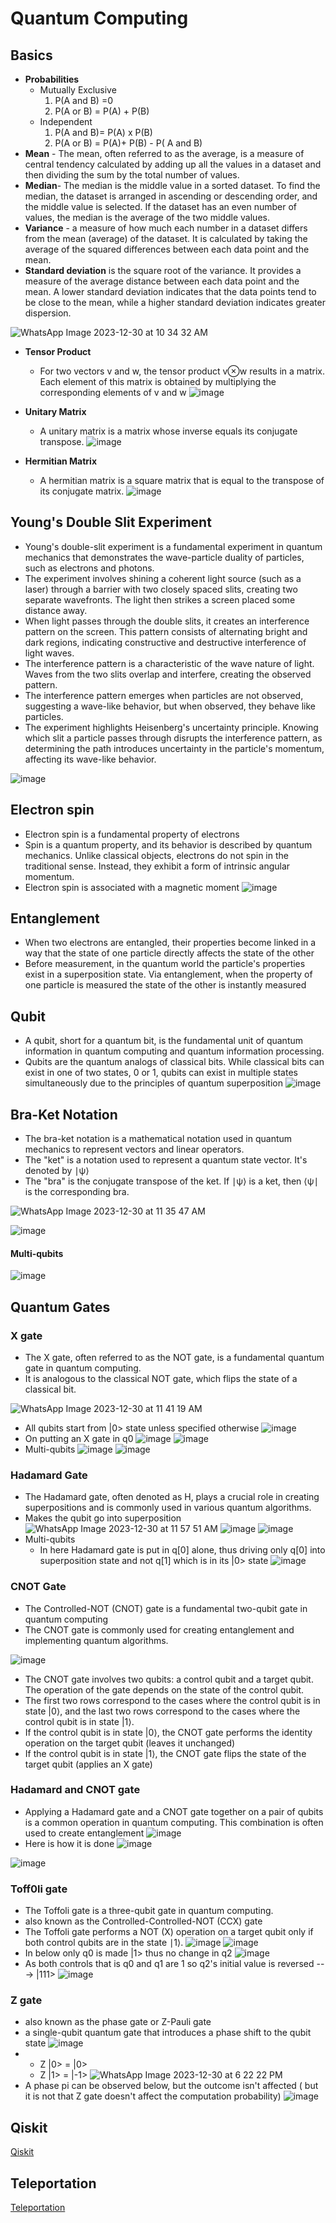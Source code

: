 # Quantum Computing

## Basics
* **Probabilities**
  * Mutually Exclusive
    1. P(A and B) =0
    2. P(A or B) = P(A) + P(B)
  * Independent
    1. P(A and B)= P(A) x P(B)
    2. P(A or B) = P(A)+ P(B) - P( A and B)
* **Mean** - The mean, often referred to as the average, is a measure of central tendency calculated by adding up all the values in a dataset and then dividing the sum by the total number of values.
* **Median**- The median is the middle value in a sorted dataset. To find the median, the dataset is arranged in ascending or descending order, and the middle value is selected. If the dataset has an even number of values, the median is the average of the two middle values.
* **Variance** - a measure of how much each number in a dataset differs from the mean (average) of the dataset. It is calculated by taking the average of the squared differences between each data point and the mean.
* **Standard deviation** is the square root of the variance. It provides a measure of the average distance between each data point and the mean. A lower standard deviation indicates that the data points tend to be close to the mean, while a higher standard deviation indicates greater dispersion.

![WhatsApp Image 2023-12-30 at 10 34 32 AM](https://github.com/ani171/quantum/assets/97838595/766ca2bb-fc9d-4c63-9a5e-6fbc1f2bc03f)

* **Tensor Product**
  * For two vectors v and w, the tensor product v⊗w results in a matrix. Each element of this matrix is obtained by multiplying the corresponding elements of v and w
![image](https://github.com/ani171/quantum/assets/97838595/c193da07-890b-420d-8c66-cb5ecc6e433b)

* **Unitary Matrix**
  * A unitary matrix is a matrix whose inverse equals its conjugate transpose.
![image](https://github.com/ani171/quantum/assets/97838595/b0c13074-d40f-4cbb-a0d4-6ba9f28e6d61)

* **Hermitian Matrix**
  * A hermitian matrix is a square matrix that is equal to the transpose of its conjugate matrix.
![image](https://github.com/ani171/quantum/assets/97838595/31f080f2-afae-4673-86b8-bf19a0e8d6fa)

## Young's Double Slit Experiment

* Young's double-slit experiment is a fundamental experiment in quantum mechanics that demonstrates the wave-particle duality of particles, such as electrons and photons.
* The experiment involves shining a coherent light source (such as a laser) through a barrier with two closely spaced slits, creating two separate wavefronts. The light then strikes a screen placed some distance away.
* When light passes through the double slits, it creates an interference pattern on the screen. This pattern consists of alternating bright and dark regions, indicating constructive and destructive interference of light waves.
* The interference pattern is a characteristic of the wave nature of light. Waves from the two slits overlap and interfere, creating the observed pattern.
* The interference pattern emerges when particles are not observed, suggesting a wave-like behavior, but when observed, they behave like particles.
* The experiment highlights Heisenberg's uncertainty principle. Knowing which slit a particle passes through disrupts the interference pattern, as determining the path introduces uncertainty in the particle's momentum, affecting its wave-like behavior.

![image](https://github.com/ani171/quantum/assets/97838595/9a844395-cc90-4c64-bf1b-515c003a87eb)

## Electron spin
* Electron spin is a fundamental property of electrons
* Spin is a quantum property, and its behavior is described by quantum mechanics. Unlike classical objects, electrons do not spin in the traditional sense. Instead, they exhibit a form of intrinsic angular momentum.
* Electron spin is associated with a magnetic moment
![image](https://github.com/ani171/quantum/assets/97838595/90bc451f-4eed-4144-9d77-ca4f388c97be)

## Entanglement
* When two electrons are entangled, their properties become linked in a way that the state of one particle directly affects the state of the other
* Before measurement, in the quantum world the particle's properties exist in a superposition state. Via entanglement, when the property of one particle is measured the state of the other is instantly measured

## Qubit
* A qubit, short for a quantum bit, is the fundamental unit of quantum information in quantum computing and quantum information processing.
*  Qubits are the quantum analogs of classical bits. While classical bits can exist in one of two states, 0 or 1, qubits can exist in multiple states simultaneously due to the principles of quantum superposition
![image](https://github.com/ani171/quantum/assets/97838595/68cf49dc-458a-4f8a-9e2a-a2380a80c133)

## Bra-Ket Notation 
* The bra-ket notation is a mathematical notation used in quantum mechanics to represent vectors and linear operators.
* The "ket" is a notation used to represent a quantum state vector. It's denoted by ∣ψ⟩
* The "bra" is the conjugate transpose of the ket. If ∣ψ⟩ is a ket, then ⟨ψ∣ is the corresponding bra.

![WhatsApp Image 2023-12-30 at 11 35 47 AM](https://github.com/ani171/quantum/assets/97838595/84ecae1a-c251-4b5a-90f1-34a7d14a380e)

![image](https://github.com/ani171/quantum/assets/97838595/081baf2c-2130-4b67-adc3-178205418f0b)

#### Multi-qubits
![image](https://github.com/ani171/quantum/assets/97838595/1f715023-081e-4fba-8788-ff0786f371e6)

## Quantum Gates
### X gate
* The X gate, often referred to as the NOT gate, is a fundamental quantum gate in quantum computing. 
* It is analogous to the classical NOT gate, which flips the state of a classical bit.

![WhatsApp Image 2023-12-30 at 11 41 19 AM](https://github.com/ani171/quantum/assets/97838595/411a5a2a-9b20-4890-94cd-78cfda1999fc)

* All qubits start from |0> state unless specified otherwise
![image](https://github.com/ani171/quantum/assets/97838595/c2074029-4307-49aa-a869-0ab489f6a641)
* On putting an X gate in q0
![image](https://github.com/ani171/quantum/assets/97838595/d4de8ec1-90c8-4911-9b5e-236c082a4a2a)
![image](https://github.com/ani171/quantum/assets/97838595/1057722d-3ae5-4651-bca3-17b750d68d0d)
* Multi-qubits
![image](https://github.com/ani171/quantum/assets/97838595/eb64ecb1-708b-45e1-bcf5-b4fe14808f67)
![image](https://github.com/ani171/quantum/assets/97838595/01651a08-4398-49a4-82ff-db258c9ccacc)

### Hadamard Gate
* The Hadamard gate, often denoted as H, plays a crucial role in creating superpositions and is commonly used in various quantum algorithms.
* Makes the qubit go into superposition
![WhatsApp Image 2023-12-30 at 11 57 51 AM](https://github.com/ani171/quantum/assets/97838595/dab36b08-c398-4065-9326-3cd04e7901e1)
![image](https://github.com/ani171/quantum/assets/97838595/365f66d1-ed31-481c-ac1f-12c9034c190e)
![image](https://github.com/ani171/quantum/assets/97838595/9604cc81-6e55-44a8-b664-a2717998fc9f)
* Multi-qubits
  * In here Hadamard gate is put in q[0] alone, thus driving only q[0] into superposition state and not q[1] which is in its |0> state
![image](https://github.com/ani171/quantum/assets/97838595/6180358b-5471-4bd6-9d06-18d673011d6c)

### CNOT Gate
* The Controlled-NOT (CNOT) gate is a fundamental two-qubit gate in quantum computing
* The CNOT gate is commonly used for creating entanglement and implementing quantum algorithms.

![image](https://github.com/ani171/quantum/assets/97838595/90a03c6e-7cb6-416d-b6a1-85390c8eed41)

* The CNOT gate involves two qubits: a control qubit and a target qubit. The operation of the gate depends on the state of the control qubit.
* The first two rows correspond to the cases where the control qubit is in state |0⟩, and the last two rows correspond to the cases where the control qubit is in state |1⟩.
* If the control qubit is in state |0⟩, the CNOT gate performs the identity operation on the target qubit (leaves it unchanged)
* If the control qubit is in state |1⟩, the CNOT gate flips the state of the target qubit (applies an X gate)

### Hadamard and CNOT gate 
* Applying a Hadamard gate and a CNOT gate together on a pair of qubits is a common operation in quantum computing. This combination is often used to create entanglement
![image](https://github.com/ani171/quantum/assets/97838595/cf63760f-dd5a-4bb0-82ff-2d7dcc0d7b4c)
* Here is how it is done
![image](https://github.com/ani171/quantum/assets/97838595/c1aa78e8-3d7c-46b5-92a8-f4aa3e7933bd)

![image](https://github.com/ani171/quantum/assets/97838595/6aea77c0-0b6b-48ed-93ea-425ebe0a851a)

### Toff0li gate
* The Toffoli gate is a three-qubit gate in quantum computing.
* also known as the Controlled-Controlled-NOT (CCX) gate
* The Toffoli gate performs a NOT (X) operation on a target qubit only if both control qubits are in the state ∣1⟩.
![image](https://github.com/ani171/quantum_computing/assets/97838595/e4e588dc-3db5-434d-98c9-c05987d81144)
![image](https://github.com/ani171/quantum_computing/assets/97838595/21aae26b-e22f-44cc-8d65-0d9b6a2a5727)
* In below only q0 is made |1> thus no change in q2
![image](https://github.com/ani171/quantum_computing/assets/97838595/1b1d066a-4341-4709-be92-82a15cc5c34c)
* As both controls that is q0 and q1 are 1 so q2's initial value is reversed ---> |111>
![image](https://github.com/ani171/quantum_computing/assets/97838595/cb42b080-e7d2-4a90-872e-3dfd49a6f5e3)

### Z gate
* also known as the phase gate or Z-Pauli gate
* a single-qubit quantum gate that introduces a phase shift to the qubit state
![image](https://github.com/ani171/quantum_computing/assets/97838595/026f2070-0894-4c5d-a848-5a1973effa17)
*
  * Z |0> = |0>
  * Z |1> = |-1>
![WhatsApp Image 2023-12-30 at 6 22 22 PM](https://github.com/ani171/quantum_computing/assets/97838595/dac851d4-4e55-4c6d-abad-cfdf2bd70c59)
* A phase pi can be observed below, but the outcome isn't affected ( but it is not that Z gate doesn't affect the computation probability)
![image](https://github.com/ani171/quantum_computing/assets/97838595/935c0a4c-65b8-43eb-8242-68bba7469dff)

## Qiskit
[Qiskit](qiskit)

## Teleportation
[Teleportation](teleportation)
